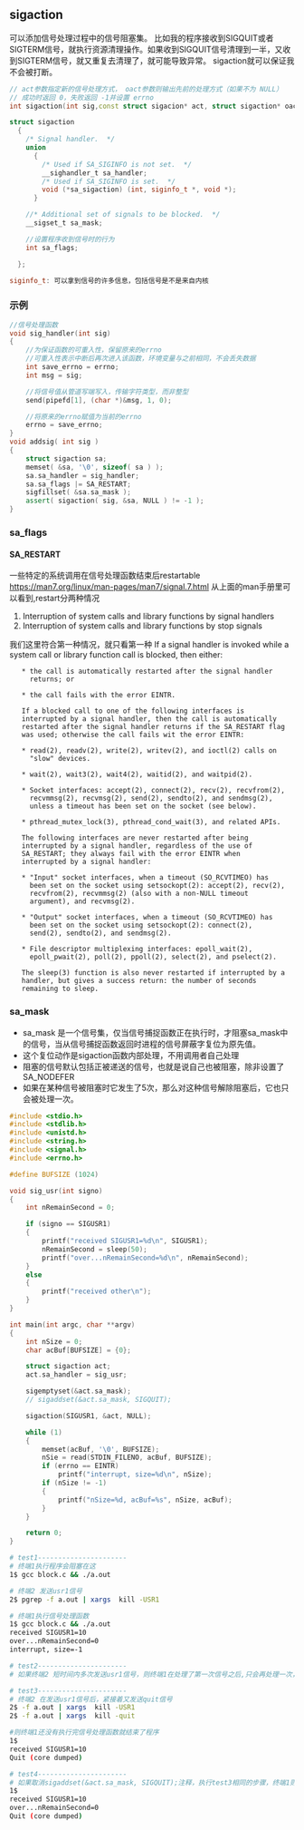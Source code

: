 ## sigaction
可以添加信号处理过程中的信号阻塞集。
比如我的程序接收到SIGQUIT或者SIGTERM信号，就执行资源清理操作。如果收到SIGQUIT信号清理到一半，又收到SIGTERM信号，就又重复去清理了，就可能导致异常。
sigaction就可以保证我不会被打断。
```cpp
// act参数指定新的信号处理方式， oact参数则输出先前的处理方式（如果不为 NULL）
// 成功时返回 0，失败返回 -1并设置 errno
int sigaction(int sig,const struct sigacion* act, struct sigaction* oact)

struct sigaction
  {
    /* Signal handler.  */
    union
      {
		/* Used if SA_SIGINFO is not set.  */
		__sighandler_t sa_handler;
		/* Used if SA_SIGINFO is set.  */
		void (*sa_sigaction) (int, siginfo_t *, void *);
      }

	//* Additional set of signals to be blocked.  */
    __sigset_t sa_mask;

	//设置程序收到信号时的行为
    int sa_flags;

  };

siginfo_t: 可以拿到信号的许多信息，包括信号是不是来自内核
```

### 示例
```cpp
//信号处理函数
void sig_handler(int sig)
{
    //为保证函数的可重入性，保留原来的errno
    //可重入性表示中断后再次进入该函数，环境变量与之前相同，不会丢失数据
    int save_errno = errno;
    int msg = sig;

    //将信号值从管道写端写入，传输字符类型，而非整型
    send(pipefd[1], (char *)&msg, 1, 0);

    //将原来的errno赋值为当前的errno
    errno = save_errno;
}
void addsig( int sig )
{
    struct sigaction sa;
    memset( &sa, '\0', sizeof( sa ) );
    sa.sa_handler = sig_handler;
    sa.sa_flags |= SA_RESTART;
    sigfillset( &sa.sa_mask );
    assert( sigaction( sig, &sa, NULL ) != -1 );
}
```

### sa_flags
#### SA_RESTART
一些特定的系统调用在信号处理函数结束后restartable
https://man7.org/linux/man-pages/man7/signal.7.html
从上面的man手册里可以看到,restart分两种情况
1. Interruption of system calls and library functions by signal handlers
2. Interruption of system calls and library functions by stop signals

我们这里符合第一种情况，就只看第一种
  If a signal handler is invoked while a system call or library function call is blocked, then either:

       * the call is automatically restarted after the signal handler
         returns; or

       * the call fails with the error EINTR.

       If a blocked call to one of the following interfaces is
       interrupted by a signal handler, then the call is automatically
       restarted after the signal handler returns if the SA_RESTART flag
       was used; otherwise the call fails wit the error EINTR:

       * read(2), readv(2), write(2), writev(2), and ioctl(2) calls on
         "slow" devices.  

       * wait(2), wait3(2), wait4(2), waitid(2), and waitpid(2).

       * Socket interfaces: accept(2), connect(2), recv(2), recvfrom(2),
         recvmmsg(2), recvmsg(2), send(2), sendto(2), and sendmsg(2),
         unless a timeout has been set on the socket (see below).

       * pthread_mutex_lock(3), pthread_cond_wait(3), and related APIs.

       The following interfaces are never restarted after being
       interrupted by a signal handler, regardless of the use of
       SA_RESTART; they always fail with the error EINTR when
       interrupted by a signal handler:

       * "Input" socket interfaces, when a timeout (SO_RCVTIMEO) has
         been set on the socket using setsockopt(2): accept(2), recv(2),
         recvfrom(2), recvmmsg(2) (also with a non-NULL timeout
         argument), and recvmsg(2).

       * "Output" socket interfaces, when a timeout (SO_RCVTIMEO) has
         been set on the socket using setsockopt(2): connect(2),
         send(2), sendto(2), and sendmsg(2).

       * File descriptor multiplexing interfaces: epoll_wait(2),
         epoll_pwait(2), poll(2), ppoll(2), select(2), and pselect(2).

       The sleep(3) function is also never restarted if interrupted by a
       handler, but gives a success return: the number of seconds
       remaining to sleep.




### sa_mask
- sa_mask 是一个信号集，仅当信号捕捉函数正在执行时，才阻塞sa_mask中的信号，当从信号捕捉函数返回时进程的信号屏蔽字复位为原先值。
- 这个复位动作是sigaction函数内部处理，不用调用者自己处理
- 阻塞的信号默认包括正被递送的信号，也就是说自己也被阻塞，除非设置了SA_NODEFER
- 如果在某种信号被阻塞时它发生了5次，那么对这种信号解除阻塞后，它也只会被处理一次。


```cpp
#include <stdio.h>
#include <stdlib.h>
#include <unistd.h>
#include <string.h>
#include <signal.h>
#include <errno.h>

#define BUFSIZE (1024)

void sig_usr(int signo)
{
    int nRemainSecond = 0;

    if (signo == SIGUSR1)
    {
        printf("received SIGUSR1=%d\n", SIGUSR1);
        nRemainSecond = sleep(50);
        printf("over...nRemainSecond=%d\n", nRemainSecond);
    }
    else
    {
        printf("received other\n");
    }
}

int main(int argc, char **argv)
{
    int nSize = 0;
    char acBuf[BUFSIZE] = {0};

    struct sigaction act;
    act.sa_handler = sig_usr;

    sigemptyset(&act.sa_mask);
    // sigaddset(&act.sa_mask, SIGQUIT);

    sigaction(SIGUSR1, &act, NULL);

    while (1)
    {
        memset(acBuf, '\0', BUFSIZE);
        nSie = read(STDIN_FILENO, acBuf, BUFSIZE);
        if (errno == EINTR)
            printf("interrupt, size=%d\n", nSize);
        if (nSize != -1)
        {
            printf("nSize=%d, acBuf=%s", nSize, acBuf);
        }
    }

    return 0;
}
```

```sh
# test1----------------------
# 终端1执行程序会阻塞在这
1$ gcc block.c && ./a.out

# 终端2 发送usr1信号
2$ pgrep -f a.out | xargs  kill -USR1

# 终端1执行信号处理函数
1$ gcc block.c && ./a.out
received SIGUSR1=10
over...nRemainSecond=0
interrupt, size=-1

# test2----------------------
# 如果终端2 短时间内多次发送usr1信号，则终端1在处理了第一次信号之后,只会再处理一次，总共处理2次

# test3----------------------
# 终端2 在发送usr1信号后，紧接着又发送quit信号
2$ -f a.out | xargs  kill -USR1
2$ -f a.out | xargs  kill -quit

#则终端1还没有执行完信号处理函数就结束了程序
1$
received SIGUSR1=10
Quit (core dumped)

# test4----------------------
# 如果取消sigaddset(&act.sa_mask, SIGQUIT);注释，执行test3相同的步骤，终端1则会等到信号处理函数结束后才结束程序
1$
received SIGUSR1=10
over...nRemainSecond=0
Quit (core dumped)
```
